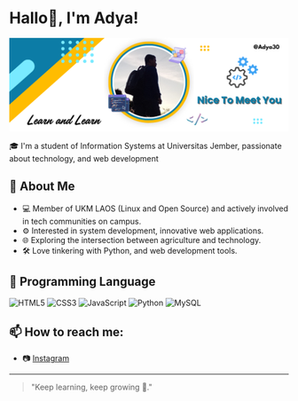 # Hallo👋, I'm Adya!

![adya_git](adyahand.png)

🎓 I'm a student of Information Systems at Universitas Jember, passionate about technology, and web development

## 🚀 About Me

- 💻 Member of UKM LAOS (Linux and Open Source) and actively involved in tech communities on campus.
- ⚙️ Interested in system development, innovative web applications.
- 🌐 Exploring the intersection between agriculture and technology.
- 🛠️ Love tinkering with Python, and web development tools.

## 🧰 Programming Language

![HTML5](https://img.shields.io/badge/-HTML5-E34F26?logo=html5&logoColor=white) ![CSS3](https://img.shields.io/badge/-CSS3-1572B6?logo=css3) ![JavaScript](https://img.shields.io/badge/-JavaScript-F7DF1E?logo=javascript&logoColor=black) ![Python](https://img.shields.io/badge/-Python-3776AB?logo=python&logoColor=white) ![MySQL](https://img.shields.io/badge/-MySQL-4479A1?logo=mysql&logoColor=white)

## 📫 How to reach me:

- 📷 [Instagram](https://instagram.com/adya_han)

---

> "Keep learning, keep growing 🌱."
